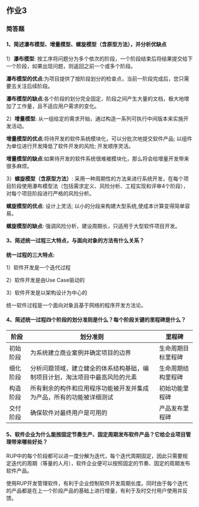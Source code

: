 ## 作业3

### 简答题

#### 1、简述瀑布模型、增量模型、螺旋模型（含原型方法），并分析优缺点
1）**瀑布模型**: 按工序将问题分为多个依次的阶段，一个阶段结束后将结果提交给下一个阶段，如果出现问题，则返回之前一个或多个阶段。

**瀑布模型的优点**:为项目提供了按阶段划分的检查点，当前一阶段完成后，您只需要去关注后续阶段。

**瀑布模型的缺点**:各个阶段的划分完全固定，阶段之间产生大量的文档，极大地增加了工作量，且不适应用户需求的变化。

2）**增量模型**: 从一组给定的需求开始，通过构造一系列可执行中间版本来实施开发活动。

**增量模型的优点**:将待开发的软件系统模块化，可以分批次地提交软件产品; 以组件为单位进行开发降低了软件开发的风险; 开发顺序灵活。

**增量模型的缺点**:如果待开发的软件系统很难被模块化，那么将会给增量开发带来很多麻烦。

3）**螺旋模型（含原型方法）**: 采用一种周期性的方法来进行系统开发，在每个项目阶段使用瀑布模型法（包括需求定义、风险分析、工程实现和评审4个阶段），对每个项目阶段进行严格的风险分析。

**螺旋模型的优点**: 设计上灵活; 以小的分段来构建大型系统,使成本计算变得简单容易。

**螺旋模型的缺点**: 强调风险分析，建设周期长，只适用于大型软件项目开发。

#### 3、简述统一过程三大特点，与面向对象的方法有什么关系？
**统一过程的三大特点:**

1）软件开发是一个迭代过程

2）软件开发是由Use Case驱动的

3）软件开发是以架构设计为中心的

统一软件过程是一个面向对象且基于网络的程序开发方法论。

#### 4、简述统一过程四个阶段的划分准则是什么？每个阶段关键的里程碑是什么？
|阶段|划分准则|里程碑
-|-|-
|初始阶段|为系统建立商业案例并确定项目的边界|生命周期目标里程碑
|细化阶段|分析问题领域，建立健全的体系结构基础，编制项目计划，淘汰项目中最高风险的元素|生命周期结构里程碑
|构造阶段|所有剩余的构件和应用程序功能被开发并集成为产品，所有的功能被详细测试|初始功能里程碑
|交付阶段|确保软件对最终用户是可用的|产品发布里程碑

#### 5、软件企业为什么能按固定节奏生产、固定周期发布软件产品？它给企业项目管理带来哪些好处？
RUP中的每个阶段都可以进一度分解为迭代，每个迭代周期固定，因此只需要规定迭代的周期（等量的人月），软件企业便可以按照固定的节奏、固定的周期发布软件产品。

使用RUP开发管理软件，有利于企业控制软件开发周期长度。同时由于每个迭代的产品都是在上一个阶段产品的基础上进行增量，有利于及时交付用户使用并反馈。
